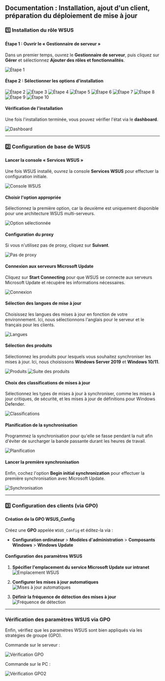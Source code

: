 ## Documentation : Installation, ajout d'un client, préparation du déploiement de mise à jour

### 1️⃣ Installation du rôle WSUS

#### Étape 1 : Ouvrir le « Gestionnaire de serveur »

Dans un premier temps, ouvrez le **Gestionnaire de serveur**, puis cliquez sur **Gérer** et sélectionnez **Ajouter des rôles et fonctionnalités**.

![Étape 1](/WSUS/src/img/installation-wsus-windows-server-2022-01.png)

#### Étape 2 : Sélectionner les options d'installation

![Étape 2](/WSUS/src/img/installation-wsus-windows-server-2022-02.png)
![Étape 3](/WSUS/src/img/installation-wsus-windows-server-2022-03.png)
![Étape 4](/WSUS/src/img/installation-wsus-windows-server-2022-04.png)
![Étape 5](/WSUS/src/img/installation-wsus-windows-server-2022-05.png)
![Étape 6](/WSUS/src/img/installation-wsus-windows-server-2022-06.png)
![Étape 7](/WSUS/src/img/installation-wsus-windows-server-2022-07.png)
![Étape 8](/WSUS/src/img/installation-wsus-windows-server-2022-08.png)
![Étape 9](/WSUS/src/img/installation-wsus-windows-server-2022-09.png)
![Étape 10](/WSUS/src/img/installation-wsus-windows-server-2022-10.png)

#### Vérification de l'installation

Une fois l'installation terminée, vous pouvez vérifier l'état via le **dashboard**.

![Dashboard](/WSUS/src/img/Capture%20d'écran%202025-02-03%20104632.png)

---

### 2️⃣ Configuration de base de WSUS

#### Lancer la console « Services WSUS »

Une fois WSUS installé, ouvrez la console **Services WSUS** pour effectuer la configuration initiale.

![Console WSUS](/WSUS/src/img/installation-wsus-windows-server-2022-19.png)

#### Choisir l'option appropriée

Sélectionnez la première option, car la deuxième est uniquement disponible pour une architecture WSUS multi-serveurs.

![Option sélectionnée](/WSUS/src/img/installation-wsus-windows-server-2022-21.png)

#### Configuration du proxy

Si vous n'utilisez pas de proxy, cliquez sur **Suivant**.

![Pas de proxy](/WSUS/src/img/installation-wsus-windows-server-2022-22.png)

#### Connexion aux serveurs Microsoft Update

Cliquez sur **Start Connecting** pour que WSUS se connecte aux serveurs Microsoft Update et récupère les informations nécessaires.

![Connexion](/WSUS/src/img/installation-wsus-windows-server-2022-23.png)

#### Sélection des langues de mise à jour

Choisissez les langues des mises à jour en fonction de votre environnement. Ici, nous sélectionnons l'anglais pour le serveur et le français pour les clients.

![Langues](/WSUS/src/img/installation-wsus-windows-server-2022-24.png)

#### Sélection des produits

Sélectionnez les produits pour lesquels vous souhaitez synchroniser les mises à jour. Ici, nous choisissons **Windows Server 2019** et **Windows 10/11**.

![Produits](/WSUS/src/img/installation-wsus-windows-server-2022-25.png)
![Suite des produits](/WSUS/src/img/installation-wsus-windows-server-2022-26.png)

#### Choix des classifications de mises à jour

Sélectionnez les types de mises à jour à synchroniser, comme les mises à jour critiques, de sécurité, et les mises à jour de définitions pour Windows Defender.

![Classifications](/WSUS/src/img/installation-wsus-windows-server-2022-27.png)

#### Planification de la synchronisation

Programmez la synchronisation pour qu'elle se fasse pendant la nuit afin d'éviter de surcharger la bande passante durant les heures de travail.

![Planification](/WSUS/src/img/installation-wsus-windows-server-2022-28.png)

#### Lancer la première synchronisation

Enfin, cochez l'option **Begin initial synchronization** pour effectuer la première synchronisation avec Microsoft Update.

![Synchronisation](/WSUS/src/img/installation-wsus-windows-server-2022-29.png)

---

### 3️⃣ Configuration des clients (via GPO)

#### Création de la GPO WSUS_Config

Créez une **GPO** appelée `WSUS_Config` et éditez-la via :

- **Configuration ordinateur** > **Modèles d'administration** > **Composants Windows** > **Windows Update**

#### Configuration des paramètres WSUS

1. **Spécifier l'emplacement du service Microsoft Update sur intranet** <br>
   ![Emplacement WSUS](/WSUS/src/img/Capture%20d'écran%202025-02-03%20120520.png)

2. **Configurer les mises à jour automatiques** <br>
   ![Mises à jour automatiques](/WSUS/src/img/Capture%20d'écran%202025-02-03%20115148.png)

3. **Définir la fréquence de détection des mises à jour** <br>
   ![Fréquence de détection](/WSUS/src/img/Capture%20d'écran%202025-02-03%20115515.png)

---

### Vérification des paramètres WSUS via GPO

Enfin, vérifiez que les paramètres WSUS sont bien appliqués via les stratégies de groupe (GPO).

Commande sur le serveur :

![Vérification GPO](/WSUS/src/img/Capture%20d'écran%202025-02-03%20133122.png)

Commande sur le PC :

![Vérification GPO2](/WSUS/src/img/Capture%20d'écran%202025-02-03%20134830.png)
